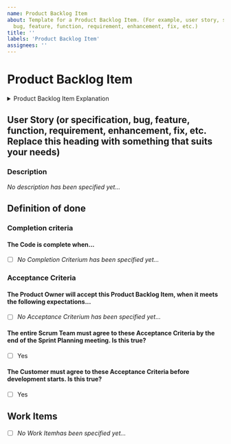 ```yaml
---
name: Product Backlog Item
about: Template for a Product Backlog Item. (For example, user story, specification,
  bug, feature, function, requirement, enhancement, fix, etc.)
title: ''
labels: 'Product Backlog Item'
assignees: ''
---
```


# Product Backlog Item
<details>
<summary>Product Backlog Item Explanation</summary>

_A Product Backlog Item is a single element of work that exists in the product backlog. This could be a  user story, specification, bug, feature, function, requirement, enhancement, fix, etc. In more general terms, this item represents an individual task that needs to be taken care of to improve the project or fix an issue._

</details>

## User Story (or specification, bug, feature, function, requirement, enhancement, fix, etc. Replace this heading with something that suits your needs)

### Description
_No description has been specified yet..._

## Definition of done

### Completion criteria

#### The Code is complete when...
- [ ] _No Completion Criterium has been specified yet..._

### Acceptance Criteria
#### The Product Owner will accept this Product Backlog Item, when it meets the following expectations...
- [ ] _No Acceptance Criterium has been specified yet..._

#### The entire Scrum Team must agree to these Acceptance Criteria by the end of the Sprint Planning meeting. Is this true?
- [ ] Yes

#### The Customer must agree to these Acceptance Criteria before development starts. Is this true?
- [ ] Yes

## Work Items
- [ ] _No Work Itemhas been specified yet..._
